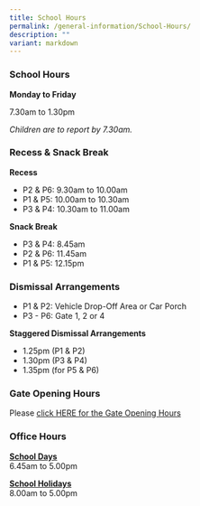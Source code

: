 ```yaml
---
title: School Hours
permalink: /general-information/School-Hours/
description: ""
variant: markdown
---
```

### School Hours

**Monday to Friday**

7.30am to 1.30pm

*Children are to report by 7.30am.*

### Recess &amp; Snack Break

**Recess**
* P2 &amp; P6: 9.30am to 10.00am
* P1 &amp; P5: 10.00am to 10.30am
* P3 &amp; P4: 10.30am to 11.00am

**Snack Break**
* P3 &amp; P4: 8.45am
* P2 &amp; P6: 11.45am
* P1 &amp; P5: 12.15pm


### Dismissal Arrangements

*   P1 &amp; P2: Vehicle Drop-Off Area or Car Porch
*   P3 - P6: Gate 1, 2 or 4

**Staggered Dismissal Arrangements**
* 1.25pm (P1 &amp; P2)
* 1.30pm (P3 &amp; P4)
* 1.35pm (for P5 &amp; P6)

### Gate Opening Hours

Please [click HERE for the Gate Opening Hours](/files/School%20Gate/opening%20hours_schoolgates%202023.pdf)


### Office Hours

<u><b>School Days</b></u>  
6.45am to 5.00pm


<u><b>School Holidays</b></u>  
8.00am to 5.00pm
